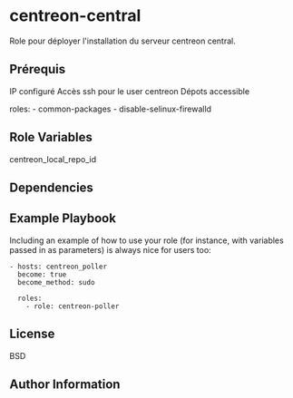 centreon-central
=========
Role pour déployer l'installation du serveur centreon central.

Prérequis
------------

IP configuré
Accès ssh pour le user centreon
Dépots accessible

roles:
        - common-packages
        - disable-selinux-firewalld

Role Variables
--------------

centreon_local_repo_id 

Dependencies
------------


Example Playbook
----------------

Including an example of how to use your role (for instance, with variables passed in as parameters) is always nice for users too:

    - hosts: centreon_poller
      become: true
      become_method: sudo

      roles:
        - role: centreon-poller

License
-------

BSD

Author Information
------------------


